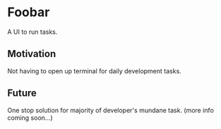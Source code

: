 # Foobar

A UI to run tasks.

## Motivation

Not having to open up terminal for daily development tasks.

## Future

One stop solution for majority of developer's mundane task. (more info coming soon...)
